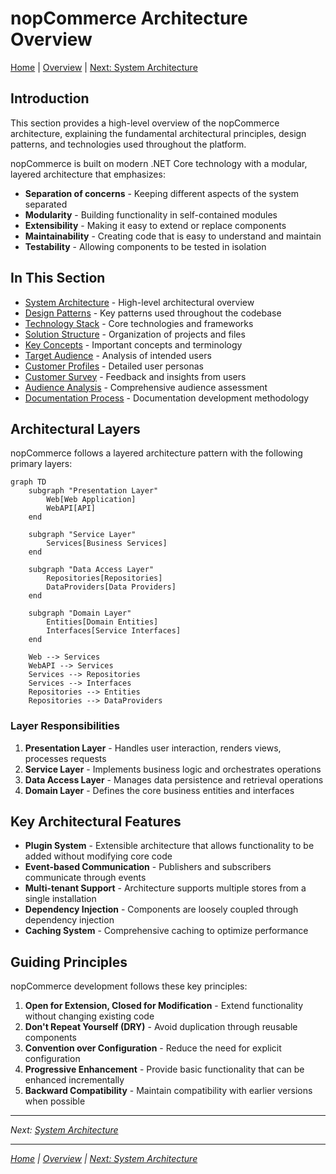 # nopCommerce Architecture Overview

[Home](../../index.md) | [Overview](index.md) | [Next: System Architecture](system-architecture.md)

## Introduction

This section provides a high-level overview of the nopCommerce architecture, explaining the fundamental architectural principles, design patterns, and technologies used throughout the platform.

nopCommerce is built on modern .NET Core technology with a modular, layered architecture that emphasizes:

- **Separation of concerns** - Keeping different aspects of the system separated
- **Modularity** - Building functionality in self-contained modules
- **Extensibility** - Making it easy to extend or replace components
- **Maintainability** - Creating code that is easy to understand and maintain
- **Testability** - Allowing components to be tested in isolation

## In This Section

- [System Architecture](system-architecture.md) - High-level architectural overview
- [Design Patterns](design-patterns.md) - Key patterns used throughout the codebase
- [Technology Stack](technology-stack.md) - Core technologies and frameworks
- [Solution Structure](solution-structure.md) - Organization of projects and files
- [Key Concepts](key-concepts.md) - Important concepts and terminology
- [Target Audience](target-audience.md) - Analysis of intended users
- [Customer Profiles](customer-profiles.md) - Detailed user personas
- [Customer Survey](customer-survey.md) - Feedback and insights from users
- [Audience Analysis](audience-analysis.md) - Comprehensive audience assessment
- [Documentation Process](documentation-process.md) - Documentation development methodology

## Architectural Layers

nopCommerce follows a layered architecture pattern with the following primary layers:

```mermaid
graph TD
    subgraph "Presentation Layer"
        Web[Web Application]
        WebAPI[API]
    end
    
    subgraph "Service Layer"
        Services[Business Services]
    end
    
    subgraph "Data Access Layer"
        Repositories[Repositories]
        DataProviders[Data Providers]
    end
    
    subgraph "Domain Layer"
        Entities[Domain Entities]
        Interfaces[Service Interfaces]
    end
    
    Web --> Services
    WebAPI --> Services
    Services --> Repositories
    Services --> Interfaces
    Repositories --> Entities
    Repositories --> DataProviders
```

### Layer Responsibilities

1. **Presentation Layer** - Handles user interaction, renders views, processes requests
2. **Service Layer** - Implements business logic and orchestrates operations
3. **Data Access Layer** - Manages data persistence and retrieval operations
4. **Domain Layer** - Defines the core business entities and interfaces

## Key Architectural Features

- **Plugin System** - Extensible architecture that allows functionality to be added without modifying core code
- **Event-based Communication** - Publishers and subscribers communicate through events
- **Multi-tenant Support** - Architecture supports multiple stores from a single installation
- **Dependency Injection** - Components are loosely coupled through dependency injection
- **Caching System** - Comprehensive caching to optimize performance

## Guiding Principles

nopCommerce development follows these key principles:

1. **Open for Extension, Closed for Modification** - Extend functionality without changing existing code
2. **Don't Repeat Yourself (DRY)** - Avoid duplication through reusable components
3. **Convention over Configuration** - Reduce the need for explicit configuration
4. **Progressive Enhancement** - Provide basic functionality that can be enhanced incrementally
5. **Backward Compatibility** - Maintain compatibility with earlier versions when possible

---

*Next: [System Architecture](system-architecture.md)*

---

*[Home](../../index.md) | [Overview](index.md) | [Next: System Architecture](system-architecture.md)*
